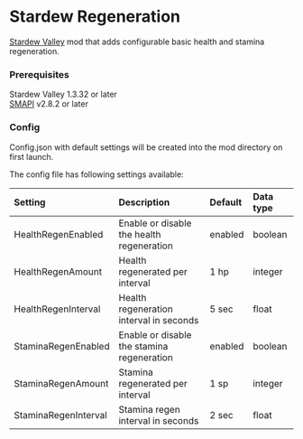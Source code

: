 # Stardew Regeneration

[Stardew Valley](http://stardewvalley.net/) mod that adds configurable basic health and stamina regeneration.

### Prerequisites

Stardew Valley 1.3.32 or later  
[SMAPI](https://smapi.io/) v2.8.2 or later

### Config

Config.json with default settings will be created into the mod directory on first launch.

The config file has following settings available:

|Setting | Description|Default|Data type|
|:---|:---|:---|:---|
|HealthRegenEnabled|Enable or disable the health regeneration|enabled|boolean|
|HealthRegenAmount|Health regenerated per interval|1 hp|integer|
|HealthRegenInterval|Health regeneration interval in seconds|5 sec|float|
|StaminaRegenEnabled|Enable or disable the stamina regeneration|enabled|boolean|
|StaminaRegenAmount|Stamina regenerated per interval|1 sp|integer|
|StaminaRegenInterval|Stamina regen interval in seconds|2 sec|float|
